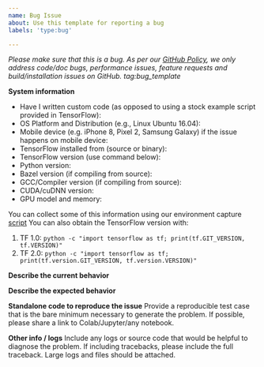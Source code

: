```yaml
---
name: Bug Issue
about: Use this template for reporting a bug
labels: 'type:bug'

---
```


<em>Please make sure that this is a bug. As per our
[GitHub Policy](https://github.com/tensorflow/tensorflow/blob/master/ISSUE_TEMPLATE.md),
we only address code/doc bugs, performance issues, feature requests and
build/installation issues on GitHub. tag:bug_template</em>

**System information**
- Have I written custom code (as opposed to using a stock example script provided in TensorFlow):
- OS Platform and Distribution (e.g., Linux Ubuntu 16.04):
- Mobile device (e.g. iPhone 8, Pixel 2, Samsung Galaxy) if the issue happens on mobile device:
- TensorFlow installed from (source or binary):
- TensorFlow version (use command below):
- Python version:
- Bazel version (if compiling from source):
- GCC/Compiler version (if compiling from source):
- CUDA/cuDNN version:
- GPU model and memory:

You can collect some of this information using our environment capture
[script](https://github.com/tensorflow/tensorflow/tree/master/tools/tf_env_collect.sh)
You can also obtain the TensorFlow version with:
1. TF 1.0: `python -c "import tensorflow as tf; print(tf.GIT_VERSION, tf.VERSION)"`
2. TF 2.0: `python -c "import tensorflow as tf; print(tf.version.GIT_VERSION, tf.version.VERSION)"`


**Describe the current behavior**

**Describe the expected behavior**

**Standalone code to reproduce the issue**
Provide a reproducible test case that is the bare minimum necessary to generate
the problem. If possible, please share a link to Colab/Jupyter/any notebook.

**Other info / logs** Include any logs or source code that would be helpful to
diagnose the problem. If including tracebacks, please include the full
traceback. Large logs and files should be attached.
